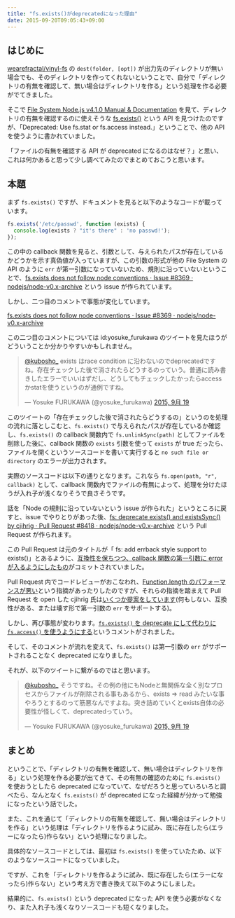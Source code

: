 ```yaml
---
title: "fs.exists()がdeprecatedになった理由"
date: 2015-09-20T09:05:43+09:00
---
```


## はじめに

[wearefractal/vinyl-fs](https://github.com/wearefractal/vinyl-fs) の `dest(folder, [opt])` が出力先のディレクトリが無い場合でも、そのディレクトリを作ってくれないということで、自分で「ディレクトリの有無を確認して、無い場合はディレクトリを作る」という処理を作る必要がでてきました。

そこで [File System Node.js v4.1.0 Manual & Documentation](https://nodejs.org/api/fs.html) を見て、ディレクトリの有無を確認するのに使えそうな [fs.exists()](https://nodejs.org/api/fs.html#fs_fs_exists_path_callback) という API を見つけたのですが、「Deprecated: Use fs.stat or fs.access instead.」ということで、他の API を使うように書かれていました。

「ファイルの有無を確認する API が deprecated になるのはなぜ？」と思い、これは何かあると思って少し調べてみたのでまとめておこうと思います。

## 本題

まず `fs.exists()` ですが、ドキュメントを見ると以下のようなコードが載っています。

```javascript
fs.exists('/etc/passwd', function (exists) {
  console.log(exists ? "it's there" : 'no passwd!');
});
```

この中の callback 関数を見ると、引数として、与えられたパスが存在しているかどうかを示す真偽値が入っていますが、この引数の形式が他の File System の API のように `err` が第一引数になっていないため、規則に沿っていないということで、[fs.exists does not follow node conventions · Issue #8369 · nodejs/node-v0.x-archive](https://github.com/nodejs/node-v0.x-archive/issues/8369#issuecomment-55559828) という issue が作られています。

しかし、二つ目のコメントで事態が変化しています。

[fs.exists does not follow node conventions · Issue #8369 · nodejs/node-v0.x-archive](https://github.com/nodejs/node-v0.x-archive/issues/8369#issuecomment-55559828)

この二つ目のコメントについては id:yosuke_furukawa のツイートを見たほうがどういうことか分かりやすいかもしれません。

<blockquote class="twitter-tweet" lang="ja"><p lang="ja" dir="ltr"><a href="https://twitter.com/kubosho_">@kubosho_</a> exists はrace condition に沿わないのでdeprecatedですね。存在チェックした後で消されたらどうするのっていう。普通に読み書きしたエラーでいいはずだし、どうしてもチェックしたかったらaccessかstatを使うというのが通例ですね。</p>&mdash; Yosuke FURUKAWA (@yosuke_furukawa) <a href="https://twitter.com/yosuke_furukawa/status/645260394592759808">2015, 9月 19</a></blockquote>

このツイートの「存在チェックした後で消されたらどうするの」というのを処理の流れに落としこむと、`fs.exists()` で与えられたパスが存在しているか確認し、`fs.exists()` の callback 関数内で `fs.unlinkSync(path)` としてファイルを削除した後に、callback 関数の `exists` 引数を使って `exists` が true だったら、ファイルを開くというソースコードを書いて実行すると `no such file or directory` のエラーが出力されます。

実際のソースコードは以下の通りとなります。これなら `fs.open(path, "r", callback)` として、callback 関数内でファイルの有無によって、処理を分けたほうが入れ子が浅くなりそうで良さそうです。

<script src="https://gist.github.com/kubosho/c19c2267bf4715ba80d2.js"></script>

話を「Node の規則に沿っていないという issue が作られた」というところに戻すと、issue でやりとりがあった後、[fs: deprecate exists() and existsSync() by cjihrig · Pull Request #8418 · nodejs/node-v0.x-archive](https://github.com/nodejs/node-v0.x-archive/pull/8418) という Pull Request が作られます。

この Pull Request は元のタイトルが「 fs: add errback style support to exists()」とあるように、[互換性を保ちつつ、callback 関数の第一引数に error が入るようにしたもの](https://github.com/cjihrig/node/commit/aeb381ccf6f72546e4ad1a3615d29f52f49dacf4)がコミットされていました。

Pull Request 内でコードレビューがおこなわれ、[Function.length のパフォーマンスが悪い](http://jsperf.com/function-length-performance/8)という指摘があったりしたのですが、それらの指摘を踏まえて Pull Request を open した cjihrig 氏は[いくつか提案をしています](https://github.com/nodejs/node-v0.x-archive/pull/8418#discussion_r17825801)(何もしない、互換性がある、または壊す形で第一引数の `err` をサポートする)。

しかし、再び事態が変わります。[`fs.exists()` を deprecate にして代わりに `fs.access()` を使うようにする](https://github.com/nodejs/node-v0.x-archive/pull/8418#discussion_r17825997)というコメントがされました。

そして、そのコメントが流れを変えて、`fs.exists()` は第一引数の `err` がサポートされることなく deprecated になりました。

それが、以下のツイートに繋がるのではと思います。

<blockquote class="twitter-tweet" lang="ja"><p lang="ja" dir="ltr"><a href="https://twitter.com/kubosho_">@kubosho_</a> そうですね。その例の他にもNodeと無関係な全く別なプロセスからファイルが削除される事もあるから、exists =&gt; read みたいな事やろうとするのって筋悪なんですよね。突き詰めていくとexists自体の必要性が怪しくて、deprecatedっていう。</p>&mdash; Yosuke FURUKAWA (@yosuke_furukawa) <a href="https://twitter.com/yosuke_furukawa/status/645276523625234433">2015, 9月 19</a></blockquote>

## まとめ

ということで、「ディレクトリの有無を確認して、無い場合はディレクトリを作る」という処理を作る必要が出てきて、その有無の確認のために `fs.exists()` を使おうとしたら deprecated になっていて、なぜだろうと思っていろいろと調べたら、なんとなく `fs.exists()` が deprecated になった経緯が分かって勉強になったという話でした。

また、これを通じて「ディレクトリの有無を確認して、無い場合はディレクトリを作る」という処理は「ディレクトリを作るように試み、既に存在したら(エラーになったら)作らない」という処理になりました。

具体的なソースコードとしては、最初は `fs.exists()` を使っていたため、以下のようなソースコードになっていました。

<script src="https://gist.github.com/kubosho/d4052651a1c8b8153a5b.js"></script>

ですが、これを「ディレクトリを作るように試み、既に存在したら(エラーになったら)作らない」という考え方で書き換えて以下のようにしました。

<script src="https://gist.github.com/kubosho/d26ef7da6c399c318365.js"></script>

結果的に、`fs.exists()` という deprecated になった API を使う必要がなくなり、また入れ子も浅くなりソースコードも短くなりました。
